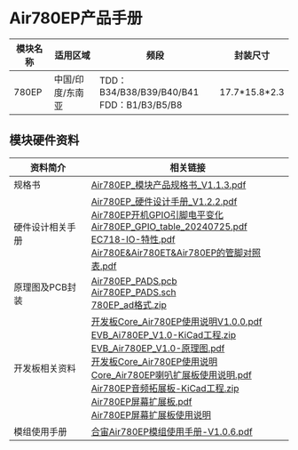 # Air780EP产品手册

| 模块名称  | 适用区域         | 频段                                          | 封装尺寸        |
| -------- | ---------------- | --------------------------------------------- | --------------- |
| 780EP    | 中国/印度/东南亚 | TDD：B34/B38/B39/B40/B41</br>FDD：B1/B3/B5/B8 | 17.7\*15.8\*2.3 |

## 模块硬件资料

| 资料简介         | 相关链接                                                     |
| ---------------- | ------------------------------------------------------------ |
| 规格书           | [Air780EP_模块产品规格书_V1.1.3.pdf](https://cdn.openluat-luatcommunity.openluat.com/attachment/20240814170652616_Air780EP_模块产品规格书_V1.1.3.pdf) |
| 硬件设计相关手册  | [Air780EP_硬件设计手册_V1.2.2.pdf](https://cdn.openluat-luatcommunity.openluat.com/attachment/20240628191258445_Air780EP_硬件设计手册_V1.2.2.pdf)<br>[Air780EP开机GPIO引脚电平变化](https://doc.openluat.com/article/5040 "Air780EP开机GPIO引脚电平变化")<br> [Air780EP_GPIO_table_20240725.pdf](https://cdn.openluat-luatcommunity.openluat.com/attachment/20240725200530002_Air780EP&Air780EPV_GPIO_table_20240725.pdf)<br>[EC718-IO-特性.pdf](https://cdn.openluat-luatcommunity.openluat.com/attachment/20240508154435627_EC718-IO-特性.pdf)<br>[Air780E&Air780ET&Air780EP的管脚对照表.pdf](https://cdn.openluat-luatcommunity.openluat.com/attachment/20240701144747559_Air780E&Air780ET&Air780EP的管脚对照表.pdf) |
| 原理图及PCB封装  | [Air780EP_PADS.pcb](https://cdn.openluat-luatcommunity.openluat.com/attachment/20240304174515360_Air780EP_PADS.pcb)<br>[Air780EP_PADS.sch](https://cdn.openluat-luatcommunity.openluat.com/attachment/20240304174548538_Air780EP_PADS.sch)<br>[780EP_ad格式.zip](https://cdn.openluat-luatcommunity.openluat.com/attachment/20240424170844720_780ep_ad格式.zip) |
| 开发板相关资料   |  [开发板Core_Air780EP使用说明V1.0.0.pdf](https://cdn.openluat-luatcommunity.openluat.com/attachment/20240920105929207_开发板Core_Air780EP使用说明V1.0.0.pdf) <br> [EVB_Ai780EP_V1.0-KiCad工程.zip](https://cdn.openluat-luatcommunity.openluat.com/attachment/20240105140550562_EVB_Air780EP_V1.0-KiCad工程.zip)<br> [EVB_Air780EP_V1.0-原理图.pdf](https://cdn.openluat-luatcommunity.openluat.com/attachment/20240105140616346_EVB_Air780EP_V1.0-原理图.pdf)<br>[开发板Core_Air780EP使用说明](https://doc.openluat.com/share_article/ekP9pxVv5b0m8 "开发板Core_Air780EP使用说明")<br>[Core_Air780EP喇叭扩展板使用说明.pdf](https://cdn.openluat-luatcommunity.openluat.com/attachment/20240603133341734_Core_Air780EP喇叭扩展板使用说明.pdf)<br>[Air780EP音频拓展板-KiCad工程.zip](https://cdn.openluat-luatcommunity.openluat.com/attachment/20240523194948391_Air780EP音频拓展板-KiCad工程.zip)<br>[Air780EP屏幕扩展板.pdf](https://cdn.openluat-luatcommunity.openluat.com/attachment/20240201121519081_Air780EP屏幕扩展板.pdf)<br>[Air780EP屏幕扩展板使用说明](https://doc.openluat.com/wiki/52?wiki_page_id=5445 "Air780EP屏幕扩展板使用说明") |
| 模组使用手册     | [合宙Air780EP模组使用手册-V1.0.6.pdf](https://cdn.openluat-luatcommunity.openluat.com/attachment/20240703171742337_合宙Air780EP模组使用手册-V1.0.6.pdf) |